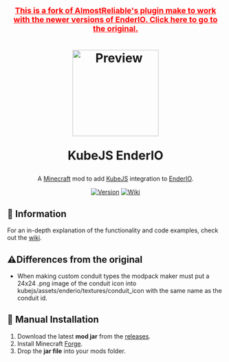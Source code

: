<h1 align="center">
    <a style="color:red;font-size:18px" href="https://github.com/AlmostReliable/kubejs-enderio">This is a fork of AlmostReliable's plugin make to work with the newer versions of EnderIO. Click here to go to the original.</a>
</h1>
<h1 align="center">
    <a href="https://github.com/AlmostReliable/kubejs-enderio"><img src=https://i.imgur.com/b53y4YI.png" alt="Preview" width=200></a>
    <p>KubeJS EnderIO</p>
</h1>

<div align="center">

A [Minecraft] mod to add [KubeJS] integration to [EnderIO].

[![Version][version_badge]][version_link]
[![Wiki][wiki_badge]][wiki]

</div>

## **📖 Information**
For an in-depth explanation of the functionality and code examples, check out the [wiki].

## **⚠️Differences from the original**
* When making custom conduit types the modpack maker must put a 24x24 .png image of the conduit icon into kubejs/assets/enderio/textures/conduit_icon with the same name as the conduit id.

## **🔧 Manual Installation**
1. Download the latest **mod jar** from the [releases].
2. Install Minecraft [Forge].
3. Drop the **jar file** into your mods folder.

<!-- Badges -->
[version_badge]: https://img.shields.io/github/v/release/UpgradeWasTaken/kubejs-enderio?include_prereleases&style=for-the-badge&label=Release&color=0078FF
[version_link]: https://github.com/UpgradeWasTaken/kubejs-enderio/releases/latest
[wiki_badge]: https://img.shields.io/badge/Read%20the-Wiki-ba00ff?style=for-the-badge

<!-- Links -->
[minecraft]: https://www.minecraft.net/
[kubejs]: https://github.com/KubeJS-Mods/KubeJS
[enderio]: https://github.com/Team-EnderIO/EnderIO
[wiki]: https://github.com/AlmostReliable/kubejs-enderio/wiki
[releases]: https://github.com/UpgradeWasTaken/kubejs-enderio/releases
[forge]: http://files.minecraftforge.net/
[license]: LICENSE
